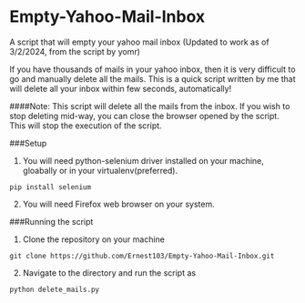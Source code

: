 # Empty-Yahoo-Mail-Inbox
A script that will empty your yahoo mail inbox (Updated to work as of 3/2/2024, from the script by yomr)

If you have thousands of mails in your yahoo inbox, then it is very difficult to go and manually delete all the mails.
This is a quick script written by me that will delete all your inbox within few seconds, automatically!

####Note: This script will delete all the mails from the inbox. If you wish to stop deleting mid-way, you can close the browser opened by the script. This will stop the execution of the script.

###Setup

1) You will need python-selenium driver installed on your machine, gloabally or in your virtualenv(preferred).

`pip install selenium`

2) You will need Firefox web browser on your system.

###Running the script

1) Clone the repository on your machine

`git clone https://github.com/Ernest103/Empty-Yahoo-Mail-Inbox.git`

2) Navigate to the directory and run the script as

`python delete_mails.py`
